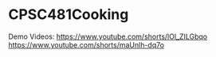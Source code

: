 # CPSC481Cooking

Demo Videos:
https://www.youtube.com/shorts/lOl_ZILGbqo
https://www.youtube.com/shorts/maUnlh-dq7o
